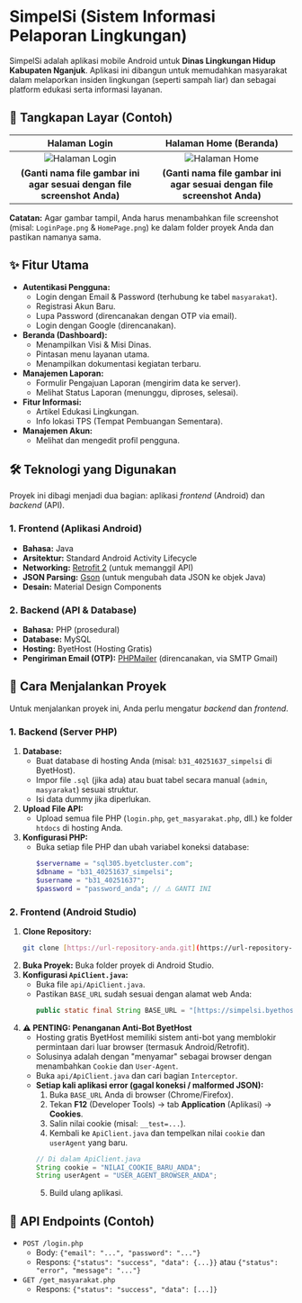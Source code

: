 #  SimpelSi (Sistem Informasi Pelaporan Lingkungan)

SimpelSi adalah aplikasi mobile Android untuk **Dinas Lingkungan Hidup Kabupaten Nganjuk**. Aplikasi ini dibangun untuk memudahkan masyarakat dalam melaporkan insiden lingkungan (seperti sampah liar) dan sebagai platform edukasi serta informasi layanan.

## 📱 Tangkapan Layar (Contoh)

| Halaman Login | Halaman Home (Beranda) |
| :---: | :---: |
| ![Halaman Login](httpsLogin.png) | ![Halaman Home](Home%20Page.png) |
| **(Ganti nama file gambar ini agar sesuai dengan file screenshot Anda)** | **(Ganti nama file gambar ini agar sesuai dengan file screenshot Anda)** |

**Catatan:** Agar gambar tampil, Anda harus menambahkan file screenshot (misal: `LoginPage.png` & `HomePage.png`) ke dalam folder proyek Anda dan pastikan namanya sama.

## ✨ Fitur Utama

* **Autentikasi Pengguna:**
    * Login dengan Email & Password (terhubung ke tabel `masyarakat`).
    * Registrasi Akun Baru.
    * Lupa Password (direncanakan dengan OTP via email).
    * Login dengan Google (direncanakan).
* **Beranda (Dashboard):**
    * Menampilkan Visi & Misi Dinas.
    * Pintasan menu layanan utama.
    * Menampilkan dokumentasi kegiatan terbaru.
* **Manajemen Laporan:**
    * Formulir Pengajuan Laporan (mengirim data ke server).
    * Melihat Status Laporan (menunggu, diproses, selesai).
* **Fitur Informasi:**
    * Artikel Edukasi Lingkungan.
    * Info lokasi TPS (Tempat Pembuangan Sementara).
* **Manajemen Akun:**
    * Melihat dan mengedit profil pengguna.

## 🛠️ Teknologi yang Digunakan

Proyek ini dibagi menjadi dua bagian: aplikasi *frontend* (Android) dan *backend* (API).

### 1. Frontend (Aplikasi Android)

* **Bahasa:** Java
* **Arsitektur:** Standard Android Activity Lifecycle
* **Networking:** [Retrofit 2](https://square.github.io/retrofit/) (untuk memanggil API)
* **JSON Parsing:** [Gson](https://github.com/google/gson) (untuk mengubah data JSON ke objek Java)
* **Desain:** Material Design Components

### 2. Backend (API & Database)

* **Bahasa:** PHP (prosedural)
* **Database:** MySQL
* **Hosting:** ByetHost (Hosting Gratis)
* **Pengiriman Email (OTP):** [PHPMailer](https://github.com/PHPMailer/PHPMailer) (direncanakan, via SMTP Gmail)

## 🚀 Cara Menjalankan Proyek

Untuk menjalankan proyek ini, Anda perlu mengatur *backend* dan *frontend*.

### 1. Backend (Server PHP)

1.  **Database:**
    * Buat database di hosting Anda (misal: `b31_40251637_simpelsi` di ByetHost).
    * Impor file `.sql` (jika ada) atau buat tabel secara manual (`admin`, `masyarakat`) sesuai struktur.
    * Isi data dummy jika diperlukan.
2.  **Upload File API:**
    * Upload semua file PHP (`login.php`, `get_masyarakat.php`, dll.) ke folder `htdocs` di hosting Anda.
3.  **Konfigurasi PHP:**
    * Buka setiap file PHP dan ubah variabel koneksi database:
        ```php
        $servername = "sql305.byetcluster.com";
        $dbname = "b31_40251637_simpelsi";
        $username = "b31_40251637";
        $password = "password_anda"; // ⚠️ GANTI INI
        ```

### 2. Frontend (Android Studio)

1.  **Clone Repository:**
    ```bash
    git clone [https://url-repository-anda.git](https://url-repository-anda.git)
    ```
2.  **Buka Proyek:** Buka folder proyek di Android Studio.
3.  **Konfigurasi `ApiClient.java`:**
    * Buka file `api/ApiClient.java`.
    * Pastikan `BASE_URL` sudah sesuai dengan alamat web Anda:
        ```java
        public static final String BASE_URL = "[https://simpelsi.byethost31.com/](https://simpelsi.byethost31.com/)";
        ```
4.  **⚠️ PENTING: Penanganan Anti-Bot ByetHost**
    * Hosting gratis ByetHost memiliki sistem anti-bot yang memblokir permintaan dari luar browser (termasuk Android/Retrofit).
    * Solusinya adalah dengan "menyamar" sebagai browser dengan menambahkan `Cookie` dan `User-Agent`.
    * Buka `api/ApiClient.java` dan cari bagian `Interceptor`.
    * **Setiap kali aplikasi error (gagal koneksi / malformed JSON):**
        1.  Buka `BASE_URL` Anda di browser (Chrome/Firefox).
        2.  Tekan **F12** (Developer Tools) -> tab **Application** (Aplikasi) -> **Cookies**.
        3.  Salin nilai cookie (misal: `__test=...`).
        4.  Kembali ke `ApiClient.java` dan tempelkan nilai `cookie` dan `userAgent` yang baru.
        ```java
        // Di dalam ApiClient.java
        String cookie = "NILAI_COOKIE_BARU_ANDA";
        String userAgent = "USER_AGENT_BROWSER_ANDA";
        ```
        5.  Build ulang aplikasi.

## 📄 API Endpoints (Contoh)

* `POST /login.php`
    * Body: `{"email": "...", "password": "..."}`
    * Respons: `{"status": "success", "data": {...}}` atau `{"status": "error", "message": "..."}`
* `GET /get_masyarakat.php`
    * Respons: `{"status": "success", "data": [...]}`
